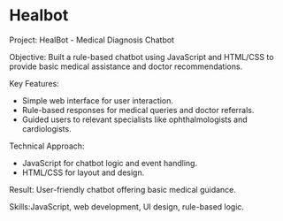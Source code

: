 # Healbot

Project: HealBot - Medical Diagnosis Chatbot

Objective: Built a rule-based chatbot using JavaScript and HTML/CSS to provide basic medical assistance and doctor recommendations.

Key Features:
- Simple web interface for user interaction.
- Rule-based responses for medical queries and doctor referrals.
- Guided users to relevant specialists like ophthalmologists and cardiologists.

Technical Approach:
- JavaScript for chatbot logic and event handling.
- HTML/CSS for layout and design.

Result: User-friendly chatbot offering basic medical guidance.

Skills:JavaScript, web development, UI design, rule-based logic.

